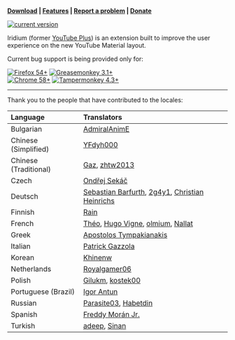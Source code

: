 **[Download](https://github.com/ParticleCore/Iridium/wiki/Download) | [Features](https://github.com/ParticleCore/Iridium/wiki/Features) | [Report a problem](https://github.com/ParticleCore/Iridium/wiki/Report-a-bug) | [Donate](https://github.com/ParticleCore/Iridium/wiki/Donate)**

[![current version](https://img.shields.io/github/release/ParticleCore/Iridium/all.svg)](https://github.com/ParticleCore/Iridium/releases/latest)

Iridium (former [YouTube Plus](https://github.com/ParticleCore/Particle)) is an extension built to improve the user experience on the new YouTube Material layout.  

Current bug support is being provided only for:  

[![Firefox 54+](https://img.shields.io/badge/Firefox-54%2B-orange.svg)](https://www.mozilla.org/firefox)  [![Greasemonkey 3.1+](https://img.shields.io/badge/Greasemonkey-3.1%2B-yellow.svg)](http://www.greasespot.net/)  
[![Chrome  58+](https://img.shields.io/badge/Chrome-58%2B-blue.svg)](http://www.google.com/chrome/)  [![Tampermonkey 4.3+](https://img.shields.io/badge/Tampermonkey-4.3%2B-green.svg)](https://tampermonkey.net/)  

---

Thank you to the people that have contributed to the locales:  

Language|Translators
:--------|:-----------
Bulgarian| [AdmiralAnimE](https://github.com/AdmiralAnimE)
Chinese (Simplified) | [YFdyh000](https://github.com/yfdyh000)
Chinese (Traditional) | [Gaz](https://github.com/GazCore), [zhtw2013](https://github.com/zhtw2013)
Czech | [Ondřej Sekáč](https://github.com/seky16)
Deutsch| [Sebastian Barfurth](https://github.com/sebastianbarfurth), [2g4y1](https://github.com/2g4y1), [Christian Heinrichs](https://github.com/christianheinrichs)
Finnish | [Rain](https://github.com/Rainyan)
French | [Théo](https://github.com/tete0148), [Hugo Vigne](https://github.com/Kemipso), [olmium](https://github.com/olmium), [Nallat](https://github.com/Nallat)
Greek | [Apostolos Tympakianakis](https://github.com/tympapost)
Italian | [Patrick Gazzola](https://github.com/gzz93)
Korean | [Khinenw](https://github.com/HelloWorld017)
Netherlands | [Royalgamer06](https://github.com/Royalgamer06)
Polish | [Gilukm](https://github.com/Gilukm), [kostek00](https://github.com/kostek00)
Portuguese (Brazil) | [Igor Antun](https://github.com/IgorAntun)
Russian | [Parasite03](https://github.com/Parasite03), [Habetdin](https://github.com/Habetdin)
Spanish | [Freddy Morán Jr.](https://github.com/Freddynic159)
Turkish| [adeep](https://github.com/adeep), [Sinan](https://github.com/SnnUntz)